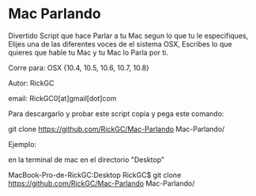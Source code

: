 Mac Parlando
============

Divertido Script que hace Parlar a tu Mac segun lo que tu le especifiques,
Elijes una de las diferentes voces de el sistema OSX,
Escribes lo que quieres que hable tu Mac y tu Mac lo Parla por ti.

Corre para: OSX {10.4, 10.5, 10.6, 10.7, 10.8}

Autor: RickGC

email: RickGC0[at]gmail[dot]com


Para descargarlo y probar este script copia y pega este comando:

git clone https://github.com/RickGC/Mac-Parlando Mac-Parlando/


Ejemplo:

en la terminal de mac en el directorio "Desktop"

MacBook-Pro-de-RickGC:Desktop RickGC$ git clone https://github.com/RickGC/Mac-Parlando Mac-Parlando/
